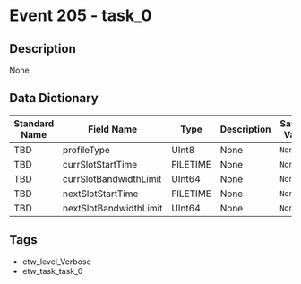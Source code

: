 # Event 205 - task_0

## Description
None

## Data Dictionary
|Standard Name|Field Name|Type|Description|Sample Value|
|---|---|---|---|---|
|TBD|profileType|UInt8|None|`None`|
|TBD|currSlotStartTime|FILETIME|None|`None`|
|TBD|currSlotBandwidthLimit|UInt64|None|`None`|
|TBD|nextSlotStartTime|FILETIME|None|`None`|
|TBD|nextSlotBandwidthLimit|UInt64|None|`None`|

## Tags
* etw_level_Verbose
* etw_task_task_0